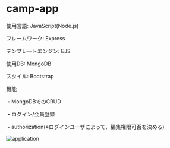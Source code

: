 # camp-app

使用言語: JavaScript(Node.js)

フレームワーク: Express

テンプレートエンジン: EJS

使用DB: MongoDB

スタイル: Bootstrap


機能

・MongoDBでのCRUD

・ログイン/会員登録

・authorization(※ログインユーザによって、編集権限可否を決める)

![application](https://user-images.githubusercontent.com/62493849/221395961-21e65dfb-ab74-4251-9d3f-a21c65627eed.gif)


